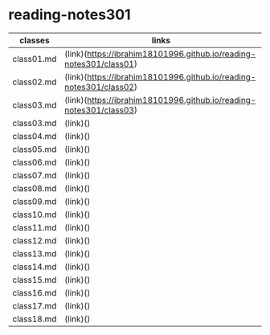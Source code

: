 # reading-notes301
classes    | links
-----------| -------------
class01.md |(link)(https://ibrahim18101996.github.io/reading-notes301/class01)
class02.md |(link)(https://ibrahim18101996.github.io/reading-notes301/class02)
class03.md |(link)(https://ibrahim18101996.github.io/reading-notes301/class03)
class03.md |(link)()
class04.md |(link)()
class05.md |(link)()
class06.md |(link)()
class07.md |(link)()
class08.md |(link)()
class09.md |(link)()
class10.md |(link)()
class11.md |(link)()
class12.md |(link)()
class13.md |(link)()
class14.md |(link)()
class15.md |(link)()
class16.md |(link)()
class17.md |(link)()
class18.md |(link)()
